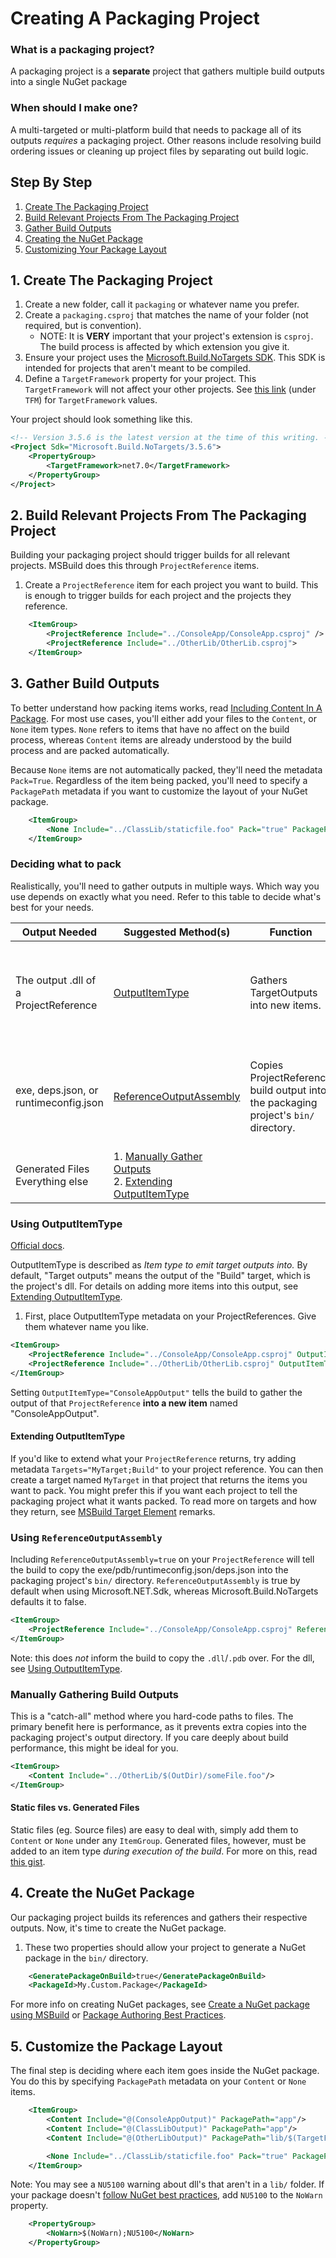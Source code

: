 # Creating A Packaging Project
### What is a packaging project?

A packaging project is a **separate** project that gathers multiple build outputs into a single NuGet package

### When should I make one?
A multi-targeted or multi-platform build that needs to package all of its outputs _requires_ a packaging project. Other reasons include resolving build ordering issues or cleaning up project files by separating out build logic.

## Step By Step
1. [Create The Packaging Project](#1-creating-the-packaging-project)
1. [Build Relevant Projects From The Packaging Project](#2-building-your-projects-from-the-packaging-project)
1. [Gather Build Outputs](#4-gathering-build-outputs)
1. [Creating the NuGet Package](#3-creating-the-nuget-package)
1. [Customizing Your Package Layout](#5-customizing-your-package-layout)

## 1. Create The Packaging Project
1. Create a new folder, call it `packaging` or whatever name you prefer.
1. Create a `packaging.csproj` that matches the name of your folder (not required, but is convention).
    - NOTE: It is **VERY** important that your project's extension is `csproj`. The build process is affected by which extension you give it.
1. Ensure your project uses the [Microsoft.Build.NoTargets SDK](https://github.com/microsoft/MSBuildSdks/blob/main/src/NoTargets/README.md). This SDK is intended for projects that aren't meant to be compiled. 
1. Define a `TargetFramework` property for your project. This `TargetFramework` will not affect your other projects. See [this link](https://learn.microsoft.com/dotnet/standard/frameworks#supported-target-frameworks) (under `TFM`) for `TargetFramework` values.

Your project should look something like this.
```xml
<!-- Version 3.5.6 is the latest version at the time of this writing. -->
<Project Sdk="Microsoft.Build.NoTargets/3.5.6">
    <PropertyGroup>
        <TargetFramework>net7.0</TargetFramework>
    </PropertyGroup>
</Project>
```

## 2. Build Relevant Projects From The Packaging Project
Building your packaging project should trigger builds for all relevant projects. MSBuild does this through `ProjectReference` items.

1. Create a `ProjectReference` item for each project you want to build. This is enough to trigger builds for each project and the projects they reference.
```xml
    <ItemGroup>
        <ProjectReference Include="../ConsoleApp/ConsoleApp.csproj" />
        <ProjectReference Include="../OtherLib/OtherLib.csproj">
    </ItemGroup>
```

## 3. Gather Build Outputs
To better understand how packing items works, read [Including Content In A Package](https://learn.microsoft.com/nuget/reference/msbuild-targets#including-content-in-a-package). For most use cases, you'll either add your files to the `Content`, or `None` item types. `None` refers to items that have no affect on the build process, whereas `Content` items are already understood by the build process and are packed automatically.

Because `None` items are not automatically packed, they'll need the metadata `Pack=True`. Regardless of the item being packed, you'll need to specify a `PackagePath` metadata if you want to customize the layout of your NuGet package.

```xml
    <ItemGroup>
        <None Include="../ClassLib/staticfile.foo" Pack="true" PackagePath="extras" />
    </ItemGroup>
```

### Deciding what to pack
Realistically, you'll need to gather outputs in multiple ways. Which way you use depends on exactly what you need. Refer to this table to decide what's best for your needs.

Output Needed | Suggested Method(s) | Function | Notes
------        | --------- | --------- | ------
The output .dll of a ProjectReference | [OutputItemType](#using-outputitemtype) | Gathers TargetOutputs into new items. | This normally affects the build process because it passes the outputs to the compiler & friends. Thanks to `Microsoft.Build.NoTargets`, there's no need to worry about that here. |
exe, deps.json, or runtimeconfig.json | [ReferenceOutputAssembly](#using-referenceoutputassembly) | Copies ProjectReference build output into the packaging project's `bin/` directory. | If you care about _absolute minimal_ build steps/copies, you may want to [Manually Gather Outputs](#manually-gathering-other-build-outputs) instead. Sometimes a direct reference to an item is better than copying it over entirely.
Generated Files<br/>Everything else | 1. [Manually Gather Outputs](#manually-gathering-other-build-outputs) <br/> 2. [Extending OutputItemType](#extending-outputitemtype) |  | There are MANY ways to gather the different types of outputs of a build.

### Using OutputItemType
[Official docs](https://learn.microsoft.com/visualstudio/msbuild/common-msbuild-project-items#projectreference).

OutputItemType is described as _Item type to emit target outputs into._ By default, "Target outputs" means the output of the "Build" target, which is the project's dll.  For details on adding more items into this output, see [Extending OutputItemType](#extending-outputitemtype).

1. First, place OutputItemType metadata on your ProjectReferences. Give them whatever name you like.

```xml
<ItemGroup>
    <ProjectReference Include="../ConsoleApp/ConsoleApp.csproj" OutputItemType="ConsoleAppOutput" />
    <ProjectReference Include="../OtherLib/OtherLib.csproj" OutputItemType="OtherLibOutput" />
</ItemGroup>
```

Setting `OutputItemType="ConsoleAppOutput"` tells the build to gather the output of that `ProjectReference` **into a new item** named "ConsoleAppOutput".

#### Extending OutputItemType
If you'd like to extend what your `ProjectReference` returns, try adding metadata `Targets="MyTarget;Build"` to your project reference. You can then create a target named `MyTarget` in that project that returns the items you want to pack. You might prefer this if you want each project to tell the packaging project what it wants packed. To read more on targets and how they return, see [MSBuild Target Element](https://learn.microsoft.com/visualstudio/msbuild/target-element-msbuild#remarks) remarks.

### Using `ReferenceOutputAssembly`
Including `ReferenceOutputAssembly=true` on your `ProjectReference` will tell the build to copy the exe/pdb/runtimeconfig.json/deps.json into the packaging project's `bin/` directory. `ReferenceOutputAssembly` is true by default when using Microsoft.NET.Sdk, whereas Microsoft.Build.NoTargets defaults it to false.

```xml
<ItemGroup>
    <ProjectReference Include="../ConsoleApp/ConsoleApp.csproj" ReferenceOutputAssembly="true" />
</ItemGroup>
```

Note: this does _not_ inform the build to copy the `.dll`/`.pdb` over. For the dll, see [Using OutputItemType](#using-outputitemtype).

### Manually Gathering Build Outputs
This is a "catch-all" method where you hard-code paths to files. The primary benefit here is performance, as it prevents extra copies into the packaging project's output directory. If you care deeply about build performance, this might be ideal for you.

```xml
<ItemGroup>
    <Content Include="../OtherLib/$(OutDir)/someFile.foo"/>
</ItemGroup>
```

#### Static files vs. Generated Files
Static files (eg. Source files) are easy to deal with, simply add them to `Content` or `None` under any `ItemGroup`. Generated files, however, must be added to an item type _during execution of the build_. For more on this, read [this gist](https://gist.github.com/BenVillalobos/c671baa1e32127f4ab582a5abd66b005).

## 4. Create the NuGet Package
Our packaging project builds its references and gathers their respective outputs. Now, it's time to create the NuGet package.

1. These two properties should allow your project to generate a NuGet package in the `bin/` directory.
```xml
    <GeneratePackageOnBuild>true</GeneratePackageOnBuild>
    <PackageId>My.Custom.Package</PackageId>
```

For more info on creating NuGet packages, see [Create a NuGet package using MSBuild](https://learn.microsoft.com/nuget/create-packages/creating-a-package-msbuild) or [Package Authoring Best Practices](https://learn.microsoft.com/nuget/create-packages/package-authoring-best-practices).

## 5. Customize the Package Layout
The final step is deciding where each item goes inside the NuGet package. You do this by specifying `PackagePath` metadata on your `Content` or `None` items.

```xml
    <ItemGroup>
        <Content Include="@(ConsoleAppOutput)" PackagePath="app"/>
        <Content Include="@(ClassLibOutput)" PackagePath="app"/>
        <Content Include="@(OtherLibOutput)" PackagePath="lib/$(TargetFramework)" />

        <None Include="../ClassLib/staticfile.foo" Pack="true" PackagePath="extras" />
    </ItemGroup>
```

Note: You may see a `NU5100` warning about dll's that aren't in a `lib/` folder. If your package doesn't [follow NuGet best practices](https://learn.microsoft.com/nuget/create-packages/package-authoring-best-practices), add `NU5100` to the `NoWarn` property.
```xml
    <PropertyGroup>
        <NoWarn>$(NoWarn);NU5100</NoWarn>
    </PropertyGroup>
``` 